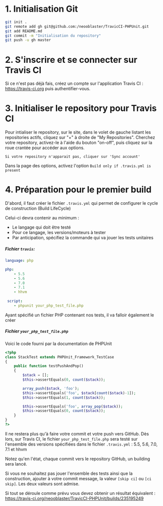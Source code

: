 # 1. Initialisation Git

```bash
git init .
git remote add gh git@github.com:/neooblaster/TravicCI-PHPUnit.git
git add README.md
git commit -m "Initialisation du repository"
git push -u gh master
```

# 2. S'inscrire et se connecter sur Travis CI

Si ce n'est pas déjà fais, créez un compte sur l'application Travis CI : https://travis-ci.org
puis authentifier-vous.


# 3. Initialiser le repository pour Travis CI

Pour intialiser le repository, sur le site, dans le volet de gauche listant les repositories actifs, cliquez sur "+" à droite de "My Repositories". Cherchez votre repository, activez-le à l'aide du bouton "on-off", puis cliquez sur la roue crantée pour accéder aux options. 

`Si votre repository n'apparait pas, cliquer sur 'Sync account'`

Dans la page des options, activez l'option `Build only if .travis.yml is present`


# 4. Préparation pour le premier build

D'abord, il faut créer le fichier `.travis.yml` qui permet de configurer le cycle de construction (Build LifeCycle)

Celui-ci devra contenir au minimum :
* Le langage qui doit être testé
* Pour ce langage, les versions/moteurs à tester
* Par anticipation, spécifiez la commande qui va jouer les tests unitaires

##### Fichier `travis`:

```yaml
language: php

php:
    - 5.5
    - 5.6
    - 7.0
    - 7.1
    - hhvm
    
 script:
    - phpunit your_php_test_file.php
```

Ayant spécifié un fichier PHP contenant nos tests, il va falloir également le créer

##### Fichier `your_php_test_file.php`

Voici le code fourni par la documentation de PHPUnit

```php
<?php
class StackTest extends PHPUnit_Framework_TestCase
{
    public function testPushAndPop()
    {
        $stack = [];
        $this->assertEquals(0, count($stack));

        array_push($stack, 'foo');
        $this->assertEquals('foo', $stack[count($stack)-1]);
        $this->assertEquals(1, count($stack));

        $this->assertEquals('foo', array_pop($stack));
        $this->assertEquals(0, count($stack));
    }
}
?>
```

Il ne restera plus qu'à faire votre commit et votre push vers GitHub.
Dès lors, sur Travis CI, le fichier `your_php_test_file.php` sera testé sur l'ensemble des versions spécifiées dans le fichier `.travis.yml` : 5.5, 5.6, 7.0, 7.1 et hhvm

Notez qu'en l'état, chaque commit vers le repository GitHub, un building sera lancé.

Si vous ne souhaitez pas jouer l'ensemble des tests ainsi que la construction, ajouter à votre commit message, la valeur `[skip ci]` ou `[ci skip]`. Les deux valeurs sont admise. 

Si tout se déroule comme prévu vous devez obtenir un résultat équivalent : https://travis-ci.org/neooblaster/TravicCI-PHPUnit/builds/235195249




